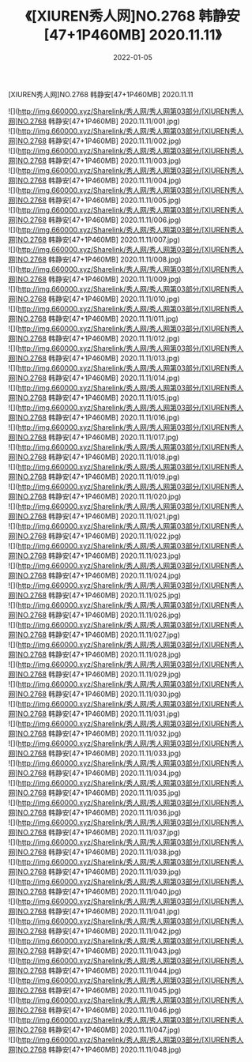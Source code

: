 ﻿---
layout: post
title:  《[XIUREN秀人网]NO.2768 韩静安[47+1P460MB] 2020.11.11》
date:   2022-01-05
img: http://img.660000.xyz/Sharelink/秀人网/秀人网第03部分/[XIUREN秀人网]NO.2768 韩静安[47+1P460MB] 2020.11.11/000.jpg
categories: [美女, 清纯, 唯美]
---

[XIUREN秀人网]NO.2768 韩静安[47+1P460MB] 2020.11.11

 ![](http://img.660000.xyz/Sharelink/秀人网/秀人网第03部分/[XIUREN秀人网]NO.2768 韩静安[47+1P460MB] 2020.11.11/001.jpg) <br>![](http://img.660000.xyz/Sharelink/秀人网/秀人网第03部分/[XIUREN秀人网]NO.2768 韩静安[47+1P460MB] 2020.11.11/002.jpg) <br>![](http://img.660000.xyz/Sharelink/秀人网/秀人网第03部分/[XIUREN秀人网]NO.2768 韩静安[47+1P460MB] 2020.11.11/003.jpg) <br>![](http://img.660000.xyz/Sharelink/秀人网/秀人网第03部分/[XIUREN秀人网]NO.2768 韩静安[47+1P460MB] 2020.11.11/004.jpg) <br>![](http://img.660000.xyz/Sharelink/秀人网/秀人网第03部分/[XIUREN秀人网]NO.2768 韩静安[47+1P460MB] 2020.11.11/005.jpg) <br>![](http://img.660000.xyz/Sharelink/秀人网/秀人网第03部分/[XIUREN秀人网]NO.2768 韩静安[47+1P460MB] 2020.11.11/006.jpg) <br>![](http://img.660000.xyz/Sharelink/秀人网/秀人网第03部分/[XIUREN秀人网]NO.2768 韩静安[47+1P460MB] 2020.11.11/007.jpg) <br>![](http://img.660000.xyz/Sharelink/秀人网/秀人网第03部分/[XIUREN秀人网]NO.2768 韩静安[47+1P460MB] 2020.11.11/008.jpg) <br>![](http://img.660000.xyz/Sharelink/秀人网/秀人网第03部分/[XIUREN秀人网]NO.2768 韩静安[47+1P460MB] 2020.11.11/009.jpg) <br>![](http://img.660000.xyz/Sharelink/秀人网/秀人网第03部分/[XIUREN秀人网]NO.2768 韩静安[47+1P460MB] 2020.11.11/010.jpg) <br>![](http://img.660000.xyz/Sharelink/秀人网/秀人网第03部分/[XIUREN秀人网]NO.2768 韩静安[47+1P460MB] 2020.11.11/011.jpg) <br>![](http://img.660000.xyz/Sharelink/秀人网/秀人网第03部分/[XIUREN秀人网]NO.2768 韩静安[47+1P460MB] 2020.11.11/012.jpg) <br>![](http://img.660000.xyz/Sharelink/秀人网/秀人网第03部分/[XIUREN秀人网]NO.2768 韩静安[47+1P460MB] 2020.11.11/013.jpg) <br>![](http://img.660000.xyz/Sharelink/秀人网/秀人网第03部分/[XIUREN秀人网]NO.2768 韩静安[47+1P460MB] 2020.11.11/014.jpg) <br>![](http://img.660000.xyz/Sharelink/秀人网/秀人网第03部分/[XIUREN秀人网]NO.2768 韩静安[47+1P460MB] 2020.11.11/015.jpg) <br>![](http://img.660000.xyz/Sharelink/秀人网/秀人网第03部分/[XIUREN秀人网]NO.2768 韩静安[47+1P460MB] 2020.11.11/016.jpg) <br>![](http://img.660000.xyz/Sharelink/秀人网/秀人网第03部分/[XIUREN秀人网]NO.2768 韩静安[47+1P460MB] 2020.11.11/017.jpg) <br>![](http://img.660000.xyz/Sharelink/秀人网/秀人网第03部分/[XIUREN秀人网]NO.2768 韩静安[47+1P460MB] 2020.11.11/018.jpg) <br>![](http://img.660000.xyz/Sharelink/秀人网/秀人网第03部分/[XIUREN秀人网]NO.2768 韩静安[47+1P460MB] 2020.11.11/019.jpg) <br>![](http://img.660000.xyz/Sharelink/秀人网/秀人网第03部分/[XIUREN秀人网]NO.2768 韩静安[47+1P460MB] 2020.11.11/020.jpg) <br>![](http://img.660000.xyz/Sharelink/秀人网/秀人网第03部分/[XIUREN秀人网]NO.2768 韩静安[47+1P460MB] 2020.11.11/021.jpg) <br>![](http://img.660000.xyz/Sharelink/秀人网/秀人网第03部分/[XIUREN秀人网]NO.2768 韩静安[47+1P460MB] 2020.11.11/022.jpg) <br>![](http://img.660000.xyz/Sharelink/秀人网/秀人网第03部分/[XIUREN秀人网]NO.2768 韩静安[47+1P460MB] 2020.11.11/023.jpg) <br>![](http://img.660000.xyz/Sharelink/秀人网/秀人网第03部分/[XIUREN秀人网]NO.2768 韩静安[47+1P460MB] 2020.11.11/024.jpg) <br>![](http://img.660000.xyz/Sharelink/秀人网/秀人网第03部分/[XIUREN秀人网]NO.2768 韩静安[47+1P460MB] 2020.11.11/025.jpg) <br>![](http://img.660000.xyz/Sharelink/秀人网/秀人网第03部分/[XIUREN秀人网]NO.2768 韩静安[47+1P460MB] 2020.11.11/026.jpg) <br>![](http://img.660000.xyz/Sharelink/秀人网/秀人网第03部分/[XIUREN秀人网]NO.2768 韩静安[47+1P460MB] 2020.11.11/027.jpg) <br>![](http://img.660000.xyz/Sharelink/秀人网/秀人网第03部分/[XIUREN秀人网]NO.2768 韩静安[47+1P460MB] 2020.11.11/028.jpg) <br>![](http://img.660000.xyz/Sharelink/秀人网/秀人网第03部分/[XIUREN秀人网]NO.2768 韩静安[47+1P460MB] 2020.11.11/029.jpg) <br>![](http://img.660000.xyz/Sharelink/秀人网/秀人网第03部分/[XIUREN秀人网]NO.2768 韩静安[47+1P460MB] 2020.11.11/030.jpg) <br>![](http://img.660000.xyz/Sharelink/秀人网/秀人网第03部分/[XIUREN秀人网]NO.2768 韩静安[47+1P460MB] 2020.11.11/031.jpg) <br>![](http://img.660000.xyz/Sharelink/秀人网/秀人网第03部分/[XIUREN秀人网]NO.2768 韩静安[47+1P460MB] 2020.11.11/032.jpg) <br>![](http://img.660000.xyz/Sharelink/秀人网/秀人网第03部分/[XIUREN秀人网]NO.2768 韩静安[47+1P460MB] 2020.11.11/033.jpg) <br>![](http://img.660000.xyz/Sharelink/秀人网/秀人网第03部分/[XIUREN秀人网]NO.2768 韩静安[47+1P460MB] 2020.11.11/034.jpg) <br>![](http://img.660000.xyz/Sharelink/秀人网/秀人网第03部分/[XIUREN秀人网]NO.2768 韩静安[47+1P460MB] 2020.11.11/035.jpg) <br>![](http://img.660000.xyz/Sharelink/秀人网/秀人网第03部分/[XIUREN秀人网]NO.2768 韩静安[47+1P460MB] 2020.11.11/036.jpg) <br>![](http://img.660000.xyz/Sharelink/秀人网/秀人网第03部分/[XIUREN秀人网]NO.2768 韩静安[47+1P460MB] 2020.11.11/037.jpg) <br>![](http://img.660000.xyz/Sharelink/秀人网/秀人网第03部分/[XIUREN秀人网]NO.2768 韩静安[47+1P460MB] 2020.11.11/038.jpg) <br>![](http://img.660000.xyz/Sharelink/秀人网/秀人网第03部分/[XIUREN秀人网]NO.2768 韩静安[47+1P460MB] 2020.11.11/039.jpg) <br>![](http://img.660000.xyz/Sharelink/秀人网/秀人网第03部分/[XIUREN秀人网]NO.2768 韩静安[47+1P460MB] 2020.11.11/040.jpg) <br>![](http://img.660000.xyz/Sharelink/秀人网/秀人网第03部分/[XIUREN秀人网]NO.2768 韩静安[47+1P460MB] 2020.11.11/041.jpg) <br>![](http://img.660000.xyz/Sharelink/秀人网/秀人网第03部分/[XIUREN秀人网]NO.2768 韩静安[47+1P460MB] 2020.11.11/042.jpg) <br>![](http://img.660000.xyz/Sharelink/秀人网/秀人网第03部分/[XIUREN秀人网]NO.2768 韩静安[47+1P460MB] 2020.11.11/043.jpg) <br>![](http://img.660000.xyz/Sharelink/秀人网/秀人网第03部分/[XIUREN秀人网]NO.2768 韩静安[47+1P460MB] 2020.11.11/044.jpg) <br>![](http://img.660000.xyz/Sharelink/秀人网/秀人网第03部分/[XIUREN秀人网]NO.2768 韩静安[47+1P460MB] 2020.11.11/045.jpg) <br>![](http://img.660000.xyz/Sharelink/秀人网/秀人网第03部分/[XIUREN秀人网]NO.2768 韩静安[47+1P460MB] 2020.11.11/046.jpg) <br>![](http://img.660000.xyz/Sharelink/秀人网/秀人网第03部分/[XIUREN秀人网]NO.2768 韩静安[47+1P460MB] 2020.11.11/047.jpg) <br>![](http://img.660000.xyz/Sharelink/秀人网/秀人网第03部分/[XIUREN秀人网]NO.2768 韩静安[47+1P460MB] 2020.11.11/048.jpg) <br>